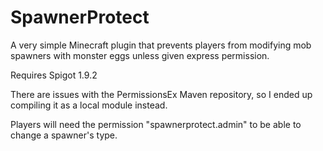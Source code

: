 # SpawnerProtect
A very simple Minecraft plugin that prevents players from modifying mob spawners with monster eggs unless given express permission.

Requires Spigot 1.9.2

There are issues with the PermissionsEx Maven repository, so I ended up compiling it as a local module instead.


Players will need the permission "spawnerprotect.admin" to be able to change a spawner's type.
